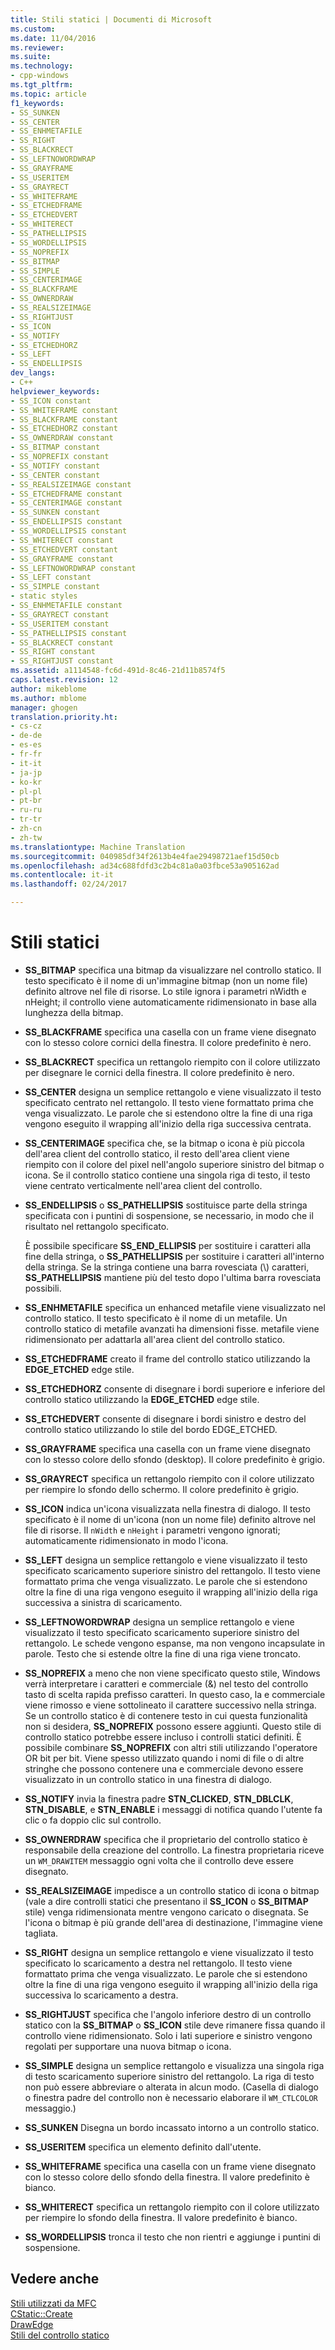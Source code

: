 ```yaml
---
title: Stili statici | Documenti di Microsoft
ms.custom: 
ms.date: 11/04/2016
ms.reviewer: 
ms.suite: 
ms.technology:
- cpp-windows
ms.tgt_pltfrm: 
ms.topic: article
f1_keywords:
- SS_SUNKEN
- SS_CENTER
- SS_ENHMETAFILE
- SS_RIGHT
- SS_BLACKRECT
- SS_LEFTNOWORDWRAP
- SS_GRAYFRAME
- SS_USERITEM
- SS_GRAYRECT
- SS_WHITEFRAME
- SS_ETCHEDFRAME
- SS_ETCHEDVERT
- SS_WHITERECT
- SS_PATHELLIPSIS
- SS_WORDELLIPSIS
- SS_NOPREFIX
- SS_BITMAP
- SS_SIMPLE
- SS_CENTERIMAGE
- SS_BLACKFRAME
- SS_OWNERDRAW
- SS_REALSIZEIMAGE
- SS_RIGHTJUST
- SS_ICON
- SS_NOTIFY
- SS_ETCHEDHORZ
- SS_LEFT
- SS_ENDELLIPSIS
dev_langs:
- C++
helpviewer_keywords:
- SS_ICON constant
- SS_WHITEFRAME constant
- SS_BLACKFRAME constant
- SS_ETCHEDHORZ constant
- SS_OWNERDRAW constant
- SS_BITMAP constant
- SS_NOPREFIX constant
- SS_NOTIFY constant
- SS_CENTER constant
- SS_REALSIZEIMAGE constant
- SS_ETCHEDFRAME constant
- SS_CENTERIMAGE constant
- SS_SUNKEN constant
- SS_ENDELLIPSIS constant
- SS_WORDELLIPSIS constant
- SS_WHITERECT constant
- SS_ETCHEDVERT constant
- SS_GRAYFRAME constant
- SS_LEFTNOWORDWRAP constant
- SS_LEFT constant
- SS_SIMPLE constant
- static styles
- SS_ENHMETAFILE constant
- SS_GRAYRECT constant
- SS_USERITEM constant
- SS_PATHELLIPSIS constant
- SS_BLACKRECT constant
- SS_RIGHT constant
- SS_RIGHTJUST constant
ms.assetid: a1114548-fc6d-491d-8c46-21d11b8574f5
caps.latest.revision: 12
author: mikeblome
ms.author: mblome
manager: ghogen
translation.priority.ht:
- cs-cz
- de-de
- es-es
- fr-fr
- it-it
- ja-jp
- ko-kr
- pl-pl
- pt-br
- ru-ru
- tr-tr
- zh-cn
- zh-tw
ms.translationtype: Machine Translation
ms.sourcegitcommit: 040985df34f2613b4e4fae29498721aef15d50cb
ms.openlocfilehash: ad34c688fdfd3c2b4c81a0a03fbce53a905162ad
ms.contentlocale: it-it
ms.lasthandoff: 02/24/2017

---
```

# <a name="static-styles"></a>Stili statici
-   **SS_BITMAP** specifica una bitmap da visualizzare nel controllo statico. Il testo specificato è il nome di un'immagine bitmap (non un nome file) definito altrove nel file di risorse. Lo stile ignora i parametri nWidth e nHeight; il controllo viene automaticamente ridimensionato in base alla lunghezza della bitmap.  
  
-   **SS_BLACKFRAME** specifica una casella con un frame viene disegnato con lo stesso colore cornici della finestra. Il colore predefinito è nero.  
  
-   **SS_BLACKRECT** specifica un rettangolo riempito con il colore utilizzato per disegnare le cornici della finestra. Il colore predefinito è nero.  
  
-   **SS_CENTER** designa un semplice rettangolo e viene visualizzato il testo specificato centrato nel rettangolo. Il testo viene formattato prima che venga visualizzato. Le parole che si estendono oltre la fine di una riga vengono eseguito il wrapping all'inizio della riga successiva centrata.  
  
-   **SS_CENTERIMAGE** specifica che, se la bitmap o icona è più piccola dell'area client del controllo statico, il resto dell'area client viene riempito con il colore del pixel nell'angolo superiore sinistro del bitmap o icona. Se il controllo statico contiene una singola riga di testo, il testo viene centrato verticalmente nell'area client del controllo.  
  
-   **SS_ENDELLIPSIS** o **SS_PATHELLIPSIS** sostituisce parte della stringa specificata con i puntini di sospensione, se necessario, in modo che il risultato nel rettangolo specificato.  
  
     È possibile specificare **SS_END_ELLIPSIS** per sostituire i caratteri alla fine della stringa, o **SS_PATHELLIPSIS** per sostituire i caratteri all'interno della stringa. Se la stringa contiene una barra rovesciata (\\) caratteri, **SS_PATHELLIPSIS** mantiene più del testo dopo l'ultima barra rovesciata possibili.  
  
-   **SS_ENHMETAFILE** specifica un enhanced metafile viene visualizzato nel controllo statico. Il testo specificato è il nome di un metafile. Un controllo statico di metafile avanzati ha dimensioni fisse. metafile viene ridimensionato per adattarla all'area client del controllo statico.  
  
-   **SS_ETCHEDFRAME** creato il frame del controllo statico utilizzando la **EDGE_ETCHED** edge stile.  
  
-   **SS_ETCHEDHORZ** consente di disegnare i bordi superiore e inferiore del controllo statico utilizzando la **EDGE_ETCHED** edge stile.  
  
-   **SS_ETCHEDVERT** consente di disegnare i bordi sinistro e destro del controllo statico utilizzando lo stile del bordo EDGE_ETCHED.  
  
-   **SS_GRAYFRAME** specifica una casella con un frame viene disegnato con lo stesso colore dello sfondo (desktop). Il colore predefinito è grigio.  
  
-   **SS_GRAYRECT** specifica un rettangolo riempito con il colore utilizzato per riempire lo sfondo dello schermo. Il colore predefinito è grigio.  
  
-   **SS_ICON** indica un'icona visualizzata nella finestra di dialogo. Il testo specificato è il nome di un'icona (non un nome file) definito altrove nel file di risorse. Il `nWidth` e `nHeight` i parametri vengono ignorati; automaticamente ridimensionato in modo l'icona.  
  
-   **SS_LEFT** designa un semplice rettangolo e viene visualizzato il testo specificato scaricamento superiore sinistro del rettangolo. Il testo viene formattato prima che venga visualizzato. Le parole che si estendono oltre la fine di una riga vengono eseguito il wrapping all'inizio della riga successiva a sinistra di scaricamento.  
  
-   **SS_LEFTNOWORDWRAP** designa un semplice rettangolo e viene visualizzato il testo specificato scaricamento superiore sinistro del rettangolo. Le schede vengono espanse, ma non vengono incapsulate in parole. Testo che si estende oltre la fine di una riga viene troncato.  
  
-   **SS_NOPREFIX** a meno che non viene specificato questo stile, Windows verrà interpretare i caratteri e commerciale (&) nel testo del controllo tasto di scelta rapida prefisso caratteri. In questo caso, la e commerciale viene rimosso e viene sottolineato il carattere successivo nella stringa. Se un controllo statico è di contenere testo in cui questa funzionalità non si desidera, **SS_NOPREFIX** possono essere aggiunti. Questo stile di controllo statico potrebbe essere incluso i controlli statici definiti. È possibile combinare **SS_NOPREFIX** con altri stili utilizzando l'operatore OR bit per bit. Viene spesso utilizzato quando i nomi di file o di altre stringhe che possono contenere una e commerciale devono essere visualizzato in un controllo statico in una finestra di dialogo.  
  
-   **SS_NOTIFY** invia la finestra padre **STN_CLICKED**, **STN_DBLCLK**, **STN_DISABLE**, e **STN_ENABLE** i messaggi di notifica quando l'utente fa clic o fa doppio clic sul controllo.  
  
-   **SS_OWNERDRAW** specifica che il proprietario del controllo statico è responsabile della creazione del controllo. La finestra proprietaria riceve un `WM_DRAWITEM` messaggio ogni volta che il controllo deve essere disegnato.  
  
-   **SS_REALSIZEIMAGE** impedisce a un controllo statico di icona o bitmap (vale a dire controlli statici che presentano il **SS_ICON** o **SS_BITMAP** stile) venga ridimensionata mentre vengono caricato o disegnata. Se l'icona o bitmap è più grande dell'area di destinazione, l'immagine viene tagliata.  
  
-   **SS_RIGHT** designa un semplice rettangolo e viene visualizzato il testo specificato lo scaricamento a destra nel rettangolo. Il testo viene formattato prima che venga visualizzato. Le parole che si estendono oltre la fine di una riga vengono eseguito il wrapping all'inizio della riga successiva lo scaricamento a destra.  
  
-   **SS_RIGHTJUST** specifica che l'angolo inferiore destro di un controllo statico con la **SS_BITMAP** o **SS_ICON** stile deve rimanere fissa quando il controllo viene ridimensionato. Solo i lati superiore e sinistro vengono regolati per supportare una nuova bitmap o icona.  
  
-   **SS_SIMPLE** designa un semplice rettangolo e visualizza una singola riga di testo scaricamento superiore sinistro del rettangolo. La riga di testo non può essere abbreviare o alterata in alcun modo. (Casella di dialogo o finestra padre del controllo non è necessario elaborare il `WM_CTLCOLOR` messaggio.)  
  
-   **SS_SUNKEN** Disegna un bordo incassato intorno a un controllo statico.  
  
-   **SS_USERITEM** specifica un elemento definito dall'utente.  
  
-   **SS_WHITEFRAME** specifica una casella con un frame viene disegnato con lo stesso colore dello sfondo della finestra. Il valore predefinito è bianco.  
  
-   **SS_WHITERECT** specifica un rettangolo riempito con il colore utilizzato per riempire lo sfondo della finestra. Il valore predefinito è bianco.  
  
-   **SS_WORDELLIPSIS** tronca il testo che non rientri e aggiunge i puntini di sospensione.  
  
## <a name="see-also"></a>Vedere anche  
 [Stili utilizzati da MFC](../../mfc/reference/styles-used-by-mfc.md)   
 [CStatic::Create](../../mfc/reference/cstatic-class.md#create)   
 [DrawEdge](http://msdn.microsoft.com/library/windows/desktop/dd162477)   
 [Stili del controllo statico](http://msdn.microsoft.com/library/windows/desktop/bb760773)



